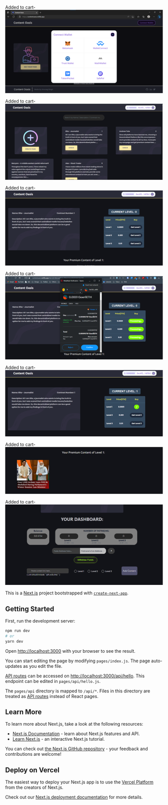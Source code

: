 

Added to cart-
![1](https://github.com/anurag3811/Content-Oasis/blob/main/1.png)


Added to cart-
![2](https://github.com/anurag3811/Content-Oasis/blob/main/2.png)

Added to cart-
![3](https://github.com/anurag3811/Content-Oasis/blob/main/3.png)

Added to cart-
![4](https://github.com/anurag3811/Content-Oasis/blob/main/4.png)

Added to cart-
![5](https://github.com/anurag3811/Content-Oasis/blob/main/5.png)

Added to cart-
![6](https://github.com/anurag3811/Content-Oasis/blob/main/6.png)

Added to cart-
![7](https://github.com/anurag3811/Content-Oasis/blob/main/7.png)























This is a [Next.js](https://nextjs.org/) project bootstrapped with [`create-next-app`](https://github.com/vercel/next.js/tree/canary/packages/create-next-app).

## Getting Started

First, run the development server:

```bash
npm run dev
# or
yarn dev
```

Open [http://localhost:3000](http://localhost:3000) with your browser to see the result.

You can start editing the page by modifying `pages/index.js`. The page auto-updates as you edit the file.

[API routes](https://nextjs.org/docs/api-routes/introduction) can be accessed on [http://localhost:3000/api/hello](http://localhost:3000/api/hello). This endpoint can be edited in `pages/api/hello.js`.

The `pages/api` directory is mapped to `/api/*`. Files in this directory are treated as [API routes](https://nextjs.org/docs/api-routes/introduction) instead of React pages.

## Learn More

To learn more about Next.js, take a look at the following resources:

- [Next.js Documentation](https://nextjs.org/docs) - learn about Next.js features and API.
- [Learn Next.js](https://nextjs.org/learn) - an interactive Next.js tutorial.

You can check out [the Next.js GitHub repository](https://github.com/vercel/next.js/) - your feedback and contributions are welcome!

## Deploy on Vercel

The easiest way to deploy your Next.js app is to use the [Vercel Platform](https://vercel.com/new?utm_medium=default-template&filter=next.js&utm_source=create-next-app&utm_campaign=create-next-app-readme) from the creators of Next.js.

Check out our [Next.js deployment documentation](https://nextjs.org/docs/deployment) for more details.
